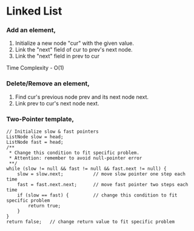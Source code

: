 # Linked List

### Add an element,
1. Initialize a new node "cur" with the given value.
2. Link the "next" field of cur to prev's next node.
3. Link the "next" field in prev to cur

Time Complexity - O(1)

### Delete/Remove an element,
1. Find cur's previous node prev and its next node next.
2. Link prev to cur's next node next.

### Two-Pointer template,
```
// Initialize slow & fast pointers
ListNode slow = head;
ListNode fast = head;
/**
 * Change this condition to fit specific problem.
 * Attention: remember to avoid null-pointer error
 **/
while (slow != null && fast != null && fast.next != null) {
    slow = slow.next;           // move slow pointer one step each time
    fast = fast.next.next;      // move fast pointer two steps each time
    if (slow == fast) {         // change this condition to fit specific problem
        return true;
    }
}
return false;   // change return value to fit specific problem
```